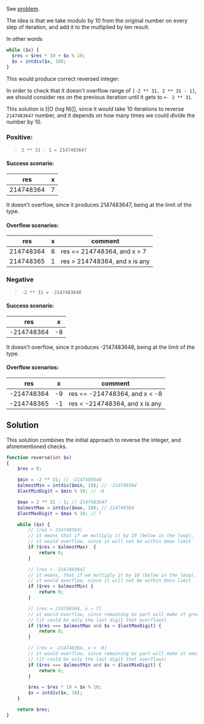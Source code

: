 See [problem](https://leetcode.com/problems/reverse-integer/description/).

The idea is that we take modulo by 10 from the original number on every step of iteration, and add it to the multiplied by ten result.

In other words

```php
while ($x) {
  $res = $res * 10 + $x % 10;
  $x = intdiv($x, 10);
}
```

This would produce correct reversed integer.

In order to check that it doesn't overflow range of `[-2 ** 31, 2 ** 31 - 1]`, we should consider res on the previous iteration until it gets to `+- 2 ** 31`.

This solution is [[O (log N)]], since it would take 10 iterations to reverse `2147483647` number, and it depends on how many times we could divide the number by 10.

### Positive: 

  > `2 ** 31 - 1 = 2147483647`
  
#### Success scenario: 

| res       | x   |
| --------- | --- |
| 214748364 | 7   |

It doesn't overflow, since it produces  2147483647, being at the limit of the type.
#### Overflow scenarios:

| res       | x   | comment                       |
| --------- | --- | ----------------------------- |
| 214748364 | 8   | res == 214748364, and x > 7   |
| 214748365 | 1   | res > 214748364, and x is any |

### Negative

> `-2 ** 31 = -2147483648`

#### Success scenario: 

| res        | x   |
| ---------- | --- |
| -214748364 | -8  |

It doesn't overflow, since it produces  -2147483648, being at the limit of the type.

#### Overflow scenarios:

| res        | x   | comment                        |
| ---------- | --- | ------------------------------ |
| -214748364 | -9  | res == -214748364, and x < -8  |
| -214748365 | -1  | res < -214748364, and x is any |

## Solution

This solution combines the initial approach to reverse the integer, and aforementioned checks.

```php
function reverse(int $x) 
{
    $res = 0;

    $min = -2 ** 31; // -2147483648
    $almostMin = intdiv($min, 10); // -214748364
    $lastMinDigit = $min % 10; // -8

    $max = 2 ** 31 - 1; // 2147483647
    $almostMax = intdiv($max, 10); // 214748364
    $lastMaxDigit = $max % 10; // 7

    while ($x) {
        // [res > 214748364]
        // it means that if we multiply it by 10 (below in the loop),
        // it would overflow, since it will not be within $max limit
        if ($res > $almostMax)  {
            return 0;
        }

        // [res < -214748364]
        // it means, that if we multiply it by 10 (below in the loop),
        // it would overflow, since it will not be within $min limit 
        if ($res < $almostMin) {
            return 0;
        }

        // [res = 214748364, x > 7]
        // it would overflow, since remaining $x part will make it greater than $max
        // (it could be only the last digit that overflows)
        if ($res === $almostMax and $x > $lastMaxDigit) {
            return 0;
        }

        // [res = -214748364, x < -8]
        // it would overflow, since remaining $x part will make it smaller than $min
        // (it could be only the last digit that overflows)
        if ($res === $almostMin and $x < $lastMinDigit) {
            return 0;
        }

        $res = $res * 10 + $x % 10;
        $x = intdiv($x, 10);
    }       

    return $res;
}
```